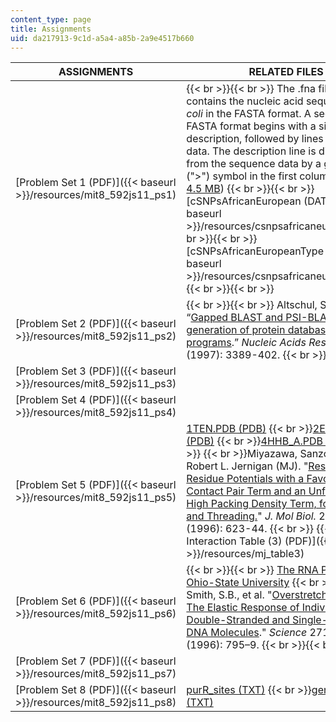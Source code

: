 ```yaml
---
content_type: page
title: Assignments
uid: da217913-9c1d-a5a4-a85b-2a9e4517b660
---
```


| ASSIGNMENTS | RELATED FILES |
| --- | --- |
| [Problem Set 1 (PDF)]({{< baseurl >}}/resources/mit8_592js11_ps1) |  {{< br >}}{{< br >}} The .fna file below contains the nucleic acid sequence of _E. coli_ in the FASTA format. A sequence in FASTA format begins with a single-line description, followed by lines of sequence data. The description line is distinguished from the sequence data by a greater-than (">") symbol in the first column. ([FNA - 4.5 MB](./resolveuid/77177281caa9fedfeb5d8fdbfb33167d)) {{< br >}}{{< br >}} [cSNPsAfricanEuropean (DAT)]({{< baseurl >}}/resources/csnpsafricaneuropean) {{< br >}}{{< br >}} [cSNPsAfricanEuropeanType (DAT)]({{< baseurl >}}/resources/csnpsafricaneuropeantype) {{< br >}}{{< br >}}  |
| [Problem Set 2 (PDF)]({{< baseurl >}}/resources/mit8_592js11_ps2) |  {{< br >}}{{< br >}} Altschul, S.F., et al. “[Gapped BLAST and PSI-BLAST: a new generation of protein database search programs](http://www.ncbi.nlm.nih.gov/pubmed/9254694).” _Nucleic Acids Res._ 25, no. 17 (1997): 3389-402. {{< br >}}{{< br >}}  |
| [Problem Set 3 (PDF)]({{< baseurl >}}/resources/mit8_592js11_ps3) | &nbsp; |
| [Problem Set 4 (PDF)]({{< baseurl >}}/resources/mit8_592js11_ps4) | &nbsp; |
| [Problem Set 5 (PDF)]({{< baseurl >}}/resources/mit8_592js11_ps5) | [1TEN.PDB (PDB)](./resolveuid/be753c37addf2c9f5815b8cd93e7146e)  {{< br >}}[2EBN.PDB (PDB)](./resolveuid/f25f971b34b52db0f65f86a607197a30)  {{< br >}}[4HHB\_A.PDB (PDB)](./resolveuid/4cf3c60d4f4c6d84dd40063a8e36c49a)  {{< br >}}  {{< br >}}Miyazawa, Sanzo, and Robert L. Jernigan (MJ). "[Residue–Residue Potentials with a Favorable Contact Pair Term and an Unfavorable High Packing Density Term, for Simulation and Threading.](http://www.ncbi.nlm.nih.gov/pubmed/8604144)" _J. Mol Biol._ 256, no. 3 (1996): 623-44.  {{< br >}}  {{< br >}}[MJ Interaction Table (3) (PDF)]({{< baseurl >}}/resources/mj_table3) |
| [Problem Set 6 (PDF)]({{< baseurl >}}/resources/mit8_592js11_ps6) |  {{< br >}}{{< br >}} [The RNA Puller @ Ohio-State University](http://bioserv.mps.ohio-state.edu/rna/) {{< br >}}{{< br >}} Smith, S.B., et al. "[Overstretching B-DNA: The Elastic Response of Individual Double-Stranded and Single-Stranded DNA Molecules](http://www.ncbi.nlm.nih.gov/pubmed/8628994)." _Science_ 271 no. 5250 (1996): 795–9. {{< br >}}{{< br >}}  |
| [Problem Set 7 (PDF)]({{< baseurl >}}/resources/mit8_592js11_ps7) | &nbsp; |
| [Problem Set 8 (PDF)]({{< baseurl >}}/resources/mit8_592js11_ps8) | [purR\_sites (TXT)](./resolveuid/2eee1a5b6186d3dd45af4ea4c64b945c)  {{< br >}}[gene\_table (TXT)](./resolveuid/da6c586bd51ffafd142613ecf0adcd2a)